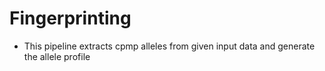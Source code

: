 # Fingerprinting
- This pipeline extracts cpmp alleles from given input data and generate the allele profile


